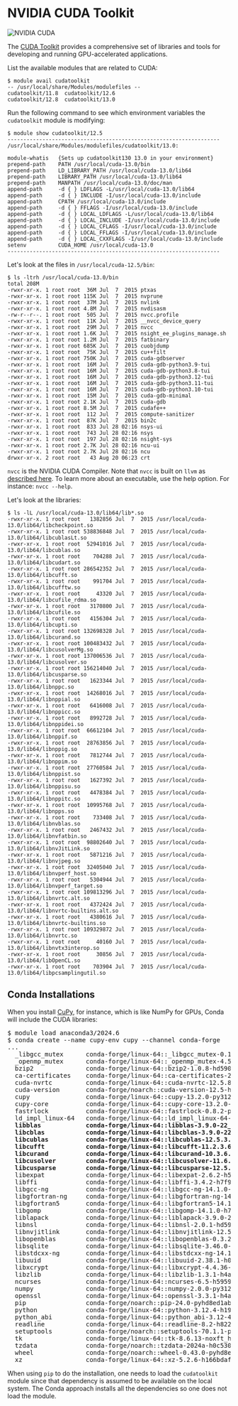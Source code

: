# NVIDIA CUDA Toolkit

![NVIDIA CUDA](https://en.wikipedia.org/wiki/CUDA#/media/File:Nvidia_CUDA_Logo.jpg)

The [CUDA Toolkit](https://developer.nvidia.com/cuda-toolkit) provides a comprehensive set of libraries and tools for developing and running GPU-accelerated applications.

List the available modules that are related to CUDA:

```
$ module avail cudatoolkit
-- /usr/local/share/Modules/modulefiles --
cudatoolkit/11.8  cudatoolkit/12.6
cudatoolkit/12.8  cudatoolkit/13.0
```

Run the following command to see which environment variables the `cudatoolkit` module is modifying:

```
$ module show cudatoolkit/12.5
-------------------------------------------------------------------
/usr/local/share/Modules/modulefiles/cudatoolkit/13.0:

module-whatis   {Sets up cudatoolkit130 13.0 in your environment}
prepend-path    PATH /usr/local/cuda-13.0/bin
prepend-path    LD_LIBRARY_PATH /usr/local/cuda-13.0/lib64
prepend-path    LIBRARY_PATH /usr/local/cuda-13.0/lib64
prepend-path    MANPATH /usr/local/cuda-13.0/doc/man
append-path     -d { } LDFLAGS -L/usr/local/cuda-13.0/lib64
append-path     -d { } INCLUDE -I/usr/local/cuda-13.0/include
append-path     CPATH /usr/local/cuda-13.0/include
append-path     -d { } FFLAGS -I/usr/local/cuda-13.0/include
append-path     -d { } LOCAL_LDFLAGS -L/usr/local/cuda-13.0/lib64
append-path     -d { } LOCAL_INCLUDE -I/usr/local/cuda-13.0/include
append-path     -d { } LOCAL_CFLAGS -I/usr/local/cuda-13.0/include
append-path     -d { } LOCAL_FFLAGS -I/usr/local/cuda-13.0/include
append-path     -d { } LOCAL_CXXFLAGS -I/usr/local/cuda-13.0/include
setenv          CUDA_HOME /usr/local/cuda-13.0
-------------------------------------------------------------------
```

Let's look at the files in `/usr/local/cuda-12.5/bin`:

```
$ ls -ltrh /usr/local/cuda-13.0/bin
total 208M
-rwxr-xr-x. 1 root root  36M Jul  7  2015 ptxas
-rwxr-xr-x. 1 root root 115K Jul  7  2015 nvprune
-rwxr-xr-x. 1 root root  37M Jul  7  2015 nvlink
-rwxr-xr-x. 1 root root 4.8M Jul  7  2015 nvdisasm
-rw-r--r--. 1 root root  505 Jul  7  2015 nvcc.profile
-rwxr-xr-x. 1 root root  11K Jul  7  2015 __nvcc_device_query
-rwxr-xr-x. 1 root root  29M Jul  7  2015 nvcc
-rwxr-xr-x. 1 root root 1.6K Jul  7  2015 nsight_ee_plugins_manage.sh
-rwxr-xr-x. 1 root root 1.2M Jul  7  2015 fatbinary
-rwxr-xr-x. 1 root root 685K Jul  7  2015 cuobjdump
-rwxr-xr-x. 1 root root  75K Jul  7  2015 cu++filt
-rwxr-xr-x. 1 root root 750K Jul  7  2015 cuda-gdbserver
-rwxr-xr-x. 1 root root  16M Jul  7  2015 cuda-gdb-python3.9-tui
-rwxr-xr-x. 1 root root  16M Jul  7  2015 cuda-gdb-python3.8-tui
-rwxr-xr-x. 1 root root  16M Jul  7  2015 cuda-gdb-python3.12-tui
-rwxr-xr-x. 1 root root  16M Jul  7  2015 cuda-gdb-python3.11-tui
-rwxr-xr-x. 1 root root  16M Jul  7  2015 cuda-gdb-python3.10-tui
-rwxr-xr-x. 1 root root  15M Jul  7  2015 cuda-gdb-minimal
-rwxr-xr-x. 1 root root 2.1K Jul  7  2015 cuda-gdb
-rwxr-xr-x. 1 root root 8.5M Jul  7  2015 cudafe++
-rwxr-xr-x. 1 root root  112 Jul  7  2015 compute-sanitizer
-rwxr-xr-x. 1 root root  87K Jul  7  2015 bin2c
-rwxr-xr-x. 1 root root  833 Jul 28 02:16 nsys-ui
-rwxr-xr-x. 1 root root  743 Jul 28 02:16 nsys
-rwxr-xr-x. 1 root root  197 Jul 28 02:16 nsight-sys
-rwxr-xr-x. 1 root root 2.7K Jul 28 02:16 ncu-ui
-rwxr-xr-x. 1 root root 2.7K Jul 28 02:16 ncu
drwxr-xr-x. 2 root root   43 Aug 20 06:23 crt
```

`nvcc` is the NVIDIA CUDA Compiler. Note that `nvcc` is built on `llvm` as [described here](https://developer.nvidia.com/cuda-llvm-compiler). To learn more about an executable, use the help option. For instance: `nvcc --help`.


Let's look at the libraries:

```
$ ls -lL /usr/local/cuda-13.0/lib64/lib*.so
-rwxr-xr-x. 1 root root   1382856 Jul  7  2015 /usr/local/cuda-13.0/lib64/libcheckpoint.so
-rwxr-xr-x. 1 root root 538836848 Jul  7  2015 /usr/local/cuda-13.0/lib64/libcublasLt.so
-rwxr-xr-x. 1 root root  52941016 Jul  7  2015 /usr/local/cuda-13.0/lib64/libcublas.so
-rwxr-xr-x. 1 root root    704288 Jul  7  2015 /usr/local/cuda-13.0/lib64/libcudart.so
-rwxr-xr-x. 1 root root 286542352 Jul  7  2015 /usr/local/cuda-13.0/lib64/libcufft.so
-rwxr-xr-x. 1 root root    991704 Jul  7  2015 /usr/local/cuda-13.0/lib64/libcufftw.so
-rwxr-xr-x. 1 root root     43320 Jul  7  2015 /usr/local/cuda-13.0/lib64/libcufile_rdma.so
-rwxr-xr-x. 1 root root   3170800 Jul  7  2015 /usr/local/cuda-13.0/lib64/libcufile.so
-rwxr-xr-x. 1 root root   4156304 Jul  7  2015 /usr/local/cuda-13.0/lib64/libcupti.so
-rwxr-xr-x. 1 root root 132698328 Jul  7  2015 /usr/local/cuda-13.0/lib64/libcurand.so
-rwxr-xr-x. 1 root root 100483432 Jul  7  2015 /usr/local/cuda-13.0/lib64/libcusolverMg.so
-rwxr-xr-x. 1 root root 137006536 Jul  7  2015 /usr/local/cuda-13.0/lib64/libcusolver.so
-rwxr-xr-x. 1 root root 156214040 Jul  7  2015 /usr/local/cuda-13.0/lib64/libcusparse.so
-rwxr-xr-x. 1 root root   1623344 Jul  7  2015 /usr/local/cuda-13.0/lib64/libnppc.so
-rwxr-xr-x. 1 root root  14268016 Jul  7  2015 /usr/local/cuda-13.0/lib64/libnppial.so
-rwxr-xr-x. 1 root root   6416008 Jul  7  2015 /usr/local/cuda-13.0/lib64/libnppicc.so
-rwxr-xr-x. 1 root root   8992728 Jul  7  2015 /usr/local/cuda-13.0/lib64/libnppidei.so
-rwxr-xr-x. 1 root root  66612104 Jul  7  2015 /usr/local/cuda-13.0/lib64/libnppif.so
-rwxr-xr-x. 1 root root  28763856 Jul  7  2015 /usr/local/cuda-13.0/lib64/libnppig.so
-rwxr-xr-x. 1 root root   7812744 Jul  7  2015 /usr/local/cuda-13.0/lib64/libnppim.so
-rwxr-xr-x. 1 root root  27760584 Jul  7  2015 /usr/local/cuda-13.0/lib64/libnppist.so
-rwxr-xr-x. 1 root root   1627392 Jul  7  2015 /usr/local/cuda-13.0/lib64/libnppisu.so
-rwxr-xr-x. 1 root root   4478384 Jul  7  2015 /usr/local/cuda-13.0/lib64/libnppitc.so
-rwxr-xr-x. 1 root root  10995768 Jul  7  2015 /usr/local/cuda-13.0/lib64/libnpps.so
-rwxr-xr-x. 1 root root    733408 Jul  7  2015 /usr/local/cuda-13.0/lib64/libnvblas.so
-rwxr-xr-x. 1 root root   2467432 Jul  7  2015 /usr/local/cuda-13.0/lib64/libnvfatbin.so
-rwxr-xr-x. 1 root root  98802640 Jul  7  2015 /usr/local/cuda-13.0/lib64/libnvJitLink.so
-rwxr-xr-x. 1 root root   5871216 Jul  7  2015 /usr/local/cuda-13.0/lib64/libnvjpeg.so
-rwxr-xr-x. 1 root root  32405040 Jul  7  2015 /usr/local/cuda-13.0/lib64/libnvperf_host.so
-rwxr-xr-x. 1 root root   5304944 Jul  7  2015 /usr/local/cuda-13.0/lib64/libnvperf_target.so
-rwxr-xr-x. 1 root root 109813296 Jul  7  2015 /usr/local/cuda-13.0/lib64/libnvrtc.alt.so
-rwxr-xr-x. 1 root root   4372424 Jul  7  2015 /usr/local/cuda-13.0/lib64/libnvrtc-builtins.alt.so
-rwxr-xr-x. 1 root root   4380616 Jul  7  2015 /usr/local/cuda-13.0/lib64/libnvrtc-builtins.so
-rwxr-xr-x. 1 root root 109329872 Jul  7  2015 /usr/local/cuda-13.0/lib64/libnvrtc.so
-rwxr-xr-x. 1 root root     40160 Jul  7  2015 /usr/local/cuda-13.0/lib64/libnvtx3interop.so
-rwxr-xr-x. 1 root root     30856 Jul  7  2015 /usr/local/cuda-13.0/lib64/libOpenCL.so
-rwxr-xr-x. 1 root root    703904 Jul  7  2015 /usr/local/cuda-13.0/lib64/libpcsamplingutil.so
```

## Conda Installations

When you install [CuPy](https://cupy.dev), for instance, which is like NumPy for GPUs, Conda will include the CUDA libraries:

<pre>
$ module load anaconda3/2024.6
$ conda create --name cupy-env cupy --channel conda-forge
...
  _libgcc_mutex      conda-forge/linux-64::_libgcc_mutex-0.1-conda_forge 
  _openmp_mutex      conda-forge/linux-64::_openmp_mutex-4.5-2_gnu 
  bzip2              conda-forge/linux-64::bzip2-1.0.8-hd590300_5 
  ca-certificates    conda-forge/linux-64::ca-certificates-2024.7.4-hbcca054_0 
  cuda-nvrtc         conda-forge/linux-64::cuda-nvrtc-12.5.82-he02047a_0 
  cuda-version       conda-forge/noarch::cuda-version-12.5-hd4f0392_3 
  cupy               conda-forge/linux-64::cupy-13.2.0-py312had87585_0 
  cupy-core          conda-forge/linux-64::cupy-core-13.2.0-py312hd074ebb_0 
  fastrlock          conda-forge/linux-64::fastrlock-0.8.2-py312h30efb56_2 
  ld_impl_linux-64   conda-forge/linux-64::ld_impl_linux-64-2.40-hf3520f5_7 
  <b>libblas            conda-forge/linux-64::libblas-3.9.0-22_linux64_openblas 
  libcblas           conda-forge/linux-64::libcblas-3.9.0-22_linux64_openblas 
  libcublas          conda-forge/linux-64::libcublas-12.5.3.2-he02047a_0 
  libcufft           conda-forge/linux-64::libcufft-11.2.3.61-he02047a_0 
  libcurand          conda-forge/linux-64::libcurand-10.3.6.82-he02047a_0 
  libcusolver        conda-forge/linux-64::libcusolver-11.6.3.83-he02047a_0 
  libcusparse        conda-forge/linux-64::libcusparse-12.5.1.3-he02047a_0 </b>
  libexpat           conda-forge/linux-64::libexpat-2.6.2-h59595ed_0 
  libffi             conda-forge/linux-64::libffi-3.4.2-h7f98852_5 
  libgcc-ng          conda-forge/linux-64::libgcc-ng-14.1.0-h77fa898_0 
  libgfortran-ng     conda-forge/linux-64::libgfortran-ng-14.1.0-h69a702a_0 
  libgfortran5       conda-forge/linux-64::libgfortran5-14.1.0-hc5f4f2c_0 
  libgomp            conda-forge/linux-64::libgomp-14.1.0-h77fa898_0 
  liblapack          conda-forge/linux-64::liblapack-3.9.0-22_linux64_openblas 
  libnsl             conda-forge/linux-64::libnsl-2.0.1-hd590300_0 
  libnvjitlink       conda-forge/linux-64::libnvjitlink-12.5.82-he02047a_0 
  libopenblas        conda-forge/linux-64::libopenblas-0.3.27-pthreads_hac2b453_1 
  libsqlite          conda-forge/linux-64::libsqlite-3.46.0-hde9e2c9_0 
  libstdcxx-ng       conda-forge/linux-64::libstdcxx-ng-14.1.0-hc0a3c3a_0 
  libuuid            conda-forge/linux-64::libuuid-2.38.1-h0b41bf4_0 
  libxcrypt          conda-forge/linux-64::libxcrypt-4.4.36-hd590300_1 
  libzlib            conda-forge/linux-64::libzlib-1.3.1-h4ab18f5_1 
  ncurses            conda-forge/linux-64::ncurses-6.5-h59595ed_0 
  numpy              conda-forge/linux-64::numpy-2.0.0-py312h22e1c76_0 
  openssl            conda-forge/linux-64::openssl-3.3.1-h4ab18f5_1 
  pip                conda-forge/noarch::pip-24.0-pyhd8ed1ab_0 
  python             conda-forge/linux-64::python-3.12.4-h194c7f8_0_cpython 
  python_abi         conda-forge/linux-64::python_abi-3.12-4_cp312 
  readline           conda-forge/linux-64::readline-8.2-h8228510_1 
  setuptools         conda-forge/noarch::setuptools-70.1.1-pyhd8ed1ab_0 
  tk                 conda-forge/linux-64::tk-8.6.13-noxft_h4845f30_101 
  tzdata             conda-forge/noarch::tzdata-2024a-h0c530f3_0 
  wheel              conda-forge/noarch::wheel-0.43.0-pyhd8ed1ab_1 
  xz                 conda-forge/linux-64::xz-5.2.6-h166bdaf_0 
</pre>

When using `pip` to do the installation, one needs to load the `cudatoolkit` module since that dependency is assumed to be available on the local system. The Conda approach installs all the dependencies so one does not load the module.

